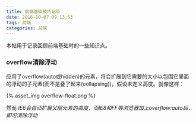 ```yaml
---
title: 前端基础技巧记录
date: 2016-10-07 09:13:53
tags: 前端
categories: 前端
---
```


本帖用于记录回顾前端基础时的一些知识点。

### overflow清除浮动

应用了overflow(auto或hidden)的元素，将会扩展到它需要的大小以包围它里面的浮动的子元素(而不是叠了起来(collapsing))，假设未定义高度。就像这样：

{% asset_img overflow-float.png  %}

然而 *IE6会自动扩展父层元素的高度，而IE8和FF等浏览器加上overflow:auto后，即可清除浮动*